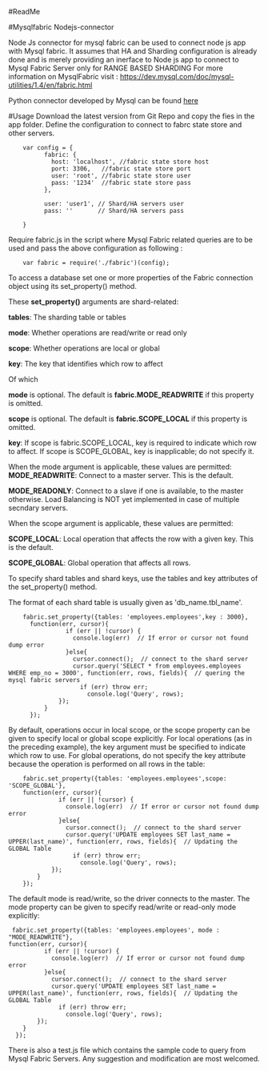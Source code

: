 #ReadMe

#Mysqlfabric Nodejs-connector

Node Js connector for mysql fabric can be used to connect node js app with Mysql fabric. It assumes that HA and Sharding configuration is already done and is merely providing an inerface to Node js app to connect to Mysql Fabric Server only for RANGE BASED SHARDING
For more information on MysqlFabric visit : https://dev.mysql.com/doc/mysql-utilities/1.4/en/fabric.html

Python connector developed by Mysql can be found [here](https://dev.mysql.com/doc/mysql-utilities/1.4/en/connector-python-fabric-connect.html) 

#Usage
Download the latest version from Git Repo and copy the fies in the app folder. 
Define the configuration to connect to fabrc state store and other servers.

        var config = {
              fabric: {
                host: 'localhost', //fabric state store host
                port: 3306,   //fabric state store port
                user: 'root', //fabric state store user
                pass: '1234'  //fabric state store pass
              },

              user: 'user1', // Shard/HA servers user
              pass: ''       // Shard/HA servers pass

        }



Require fabric.js in the script where Mysql Fabric related queries are to be used and pass the above configuration as following :

        var fabric = require('./fabric')(config);

To access a database set one or more properties of the Fabric connection object using its set_property() method.

These **set_property()** arguments are shard-related:

**tables**: The sharding table or tables

**mode**: Whether operations are read/write or read only

**scope**: Whether operations are local or global

**key**: The key that identifies which row to affect

Of which 

**mode** is optional. The default is **fabric.MODE_READWRITE** if this property is omitted.

**scope** is optional. The default is **fabric.SCOPE_LOCAL** if this property is omitted.

**key**: If scope is fabric.SCOPE_LOCAL, key is required to indicate which row to affect. If scope is SCOPE_GLOBAL, key is inapplicable; do not specify it.

When the mode argument is applicable, these values are permitted:
**MODE_READWRITE**: Connect to a master server. This is the default.

**MODE_READONLY**: Connect to a slave if one is available, to the master otherwise. Load Balancing is NOT yet implemented in case of multiple secndary servers.

When the scope argument is applicable, these values are permitted:

**SCOPE_LOCAL**: Local operation that affects the row with a given key. This is the default.

**SCOPE_GLOBAL**: Global operation that affects all rows.

To specify shard tables and shard keys, use the tables and key attributes of the set_property() method.

The format of each shard table is usually given as 'db_name.tbl_name'.

        fabric.set_property({tables: 'employees.employees',key : 3000},
          function(err, cursor){
                    if (err || !cursor) {
                      console.log(err)  // If error or cursor not found dump error
                    }else{
                      cursor.connect();  // connect to the shard server
                      cursor.query('SELECT * from employees.employees WHERE emp_no = 3000', function(err, rows, fields){  // quering the mysql fabric servers
                        if (err) throw err; 
                          console.log('Query', rows);  
                  });
              }
          });


By default, operations occur in local scope, or the scope property can be given to specify local or global scope explicitly. For local operations (as in the preceding example), the key argument must be specified to indicate which row to use. For global operations, do not specify the key attribute because the operation is performed on all rows in the table:

        fabric.set_property({tables: 'employees.employees',scope: 'SCOPE_GLOBAL'},
        function(err, cursor){
                  if (err || !cursor) {
                    console.log(err)  // If error or cursor not found dump error
                  }else{
                    cursor.connect();  // connect to the shard server
                    cursor.query('UPDATE employees SET last_name = UPPER(last_name)', function(err, rows, fields){  // Updating the GLOBAL Table
                      if (err) throw err; 
                        console.log('Query', rows);  
                });
            }
        });

The default mode is read/write, so the driver connects to the master. The mode property can be given to specify read/write or read-only mode explicitly:

     fabric.set_property({tables: 'employees.employees', mode : "MODE_READWRITE"},
    function(err, cursor){
              if (err || !cursor) {
                console.log(err)  // If error or cursor not found dump error
              }else{
                cursor.connect();  // connect to the shard server
                cursor.query('UPDATE employees SET last_name = UPPER(last_name)', function(err, rows, fields){  // Updating the GLOBAL Table
                  if (err) throw err; 
                    console.log('Query', rows);  
            });
        }
      });

There is also a test.js file which contains the sample code to query from Mysql Fabric Servers.
Any suggestion and modification are most welcomed.
